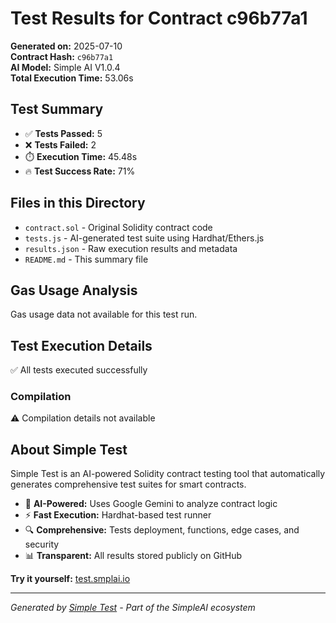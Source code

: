 # Test Results for Contract c96b77a1

**Generated on:** 2025-07-10  
**Contract Hash:** `c96b77a1`  
**AI Model:** Simple AI V1.0.4  
**Total Execution Time:** 53.06s

## Test Summary

- ✅ **Tests Passed:** 5
- ❌ **Tests Failed:** 2
- ⏱️ **Execution Time:** 45.48s
- 🔥 **Test Success Rate:** 71%

## Files in this Directory

- `contract.sol` - Original Solidity contract code
- `tests.js` - AI-generated test suite using Hardhat/Ethers.js
- `results.json` - Raw execution results and metadata
- `README.md` - This summary file

## Gas Usage Analysis

Gas usage data not available for this test run.

## Test Execution Details

✅ All tests executed successfully

### Compilation
⚠️ Compilation details not available

## About Simple Test

Simple Test is an AI-powered Solidity contract testing tool that automatically generates comprehensive test suites for smart contracts.

- 🤖 **AI-Powered:** Uses Google Gemini to analyze contract logic
- ⚡ **Fast Execution:** Hardhat-based test runner
- 🔍 **Comprehensive:** Tests deployment, functions, edge cases, and security
- 📊 **Transparent:** All results stored publicly on GitHub

**Try it yourself:** [test.smplai.io](https://test.smplai.io)

---

*Generated by [Simple Test](https://test.smplai.io) - Part of the SimpleAI ecosystem*
